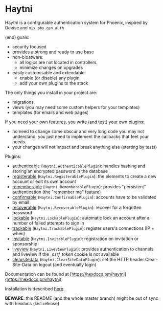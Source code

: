 # Haytni

Haytni is a configurable authentication system for Phoenix, inspired by Devise and `mix phx.gen.auth`

(end) goals:

* security focused
* provides a strong and ready to use base
* non-bloatware:
  + all logics are not located in controllers
  + minimize changes on upgrades
* easily customisable and extendable:
  + enable (or disable) any plugin
  + add your own plugins to the stack

The only things you install in your project are:

* migrations
* views (you may need some custom helpers for your templates)
* templates (for emails and web pages)

If you need your own features, you write (and test) your own plugins:

* no need to change some obscur and very long code you may not understand, you just need to implement the callbacks that feet your needs
* your changes will not impact and break anything else (starting by tests)

Plugins:

* [authenticable](https://hexdocs.pm/haytni/Haytni.AuthenticablePlugin.html) (`Haytni.AuthenticablePlugin`): handles hashing and storing an encrypted password in the database
* [registerable](https://hexdocs.pm/haytni/Haytni.RegisterablePlugin.html) (`Haytni.RegisterablePlugin`): the elements to create a new account or edit its own account
* [rememberable](https://hexdocs.pm/haytni/Haytni.RememberablePlugin.html) (`Haytni.RememberablePlugin`): provides "persistent" authentication (the "remember me" feature)
* [confirmable](https://hexdocs.pm/haytni/Haytni.ConfirmablePlugin.html) (`Haytni.ConfirmablePlugin`): accounts have to be validated by email
* [recoverable](https://hexdocs.pm/haytni/Haytni.RecoverablePlugin.html) (`Haytni.RecoverablePlugin`): recover for a forgotten password
* [lockable](https://hexdocs.pm/haytni/Haytni.LockablePlugin.html) (`Haytni.LockablePlugin`): automatic lock an account after a number of failed attempts to sign in
* [trackable](https://hexdocs.pm/haytni/Haytni.TrackablePlugin.html) (`Haytni.TrackablePlugin`): register users's connections (IP + when)
* [invitable](https://hexdocs.pm/haytni/Haytni.InvitablePlugin.html) (`Haytni.InvitablePlugin`): registration on invitation or sponsorship
* [liveview](https://hexdocs.pm/haytni/Haytni.LiveViewPlugin.html) (`Haytni.LiveViewPlugin`): provides authentication to channels and liveview if the *\_csrf\_token* cookie is not available
* [clearsitedata](https://hexdocs.pm/haytni/Haytni.ClearSiteDataPlugin.html) (`Haytni.ClearSiteDataPlugin`): set the HTTP header Clear-Site-Data on logout (and eventually login)

Documentation can be found at [https://hexdocs.pm/haytni](https://hexdocs.pm/haytni).

Installation is described [here](https://hexdocs.pm/haytni/installation.html).

**BEWARE**: this README (and the whole master branch) might be out of sync with hexdocs (last release)
